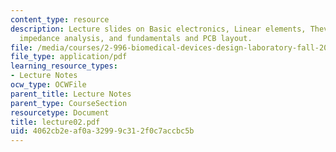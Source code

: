 ```yaml
---
content_type: resource
description: Lecture slides on Basic electronics, Linear elements, Thevenin-Norton,
  impedance analysis, and fundamentals and PCB layout.
file: /media/courses/2-996-biomedical-devices-design-laboratory-fall-2007/4062cb2eaf0a32999c312f0c7accbc5b_lecture02.pdf
file_type: application/pdf
learning_resource_types:
- Lecture Notes
ocw_type: OCWFile
parent_title: Lecture Notes
parent_type: CourseSection
resourcetype: Document
title: lecture02.pdf
uid: 4062cb2e-af0a-3299-9c31-2f0c7accbc5b
---
```

